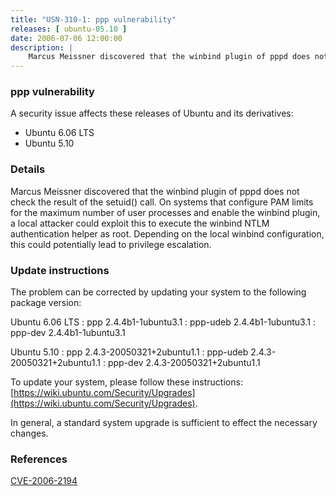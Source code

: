 ```yaml
---
title: "USN-310-1: ppp vulnerability"
releases: [ ubuntu-05.10 ]
date: 2006-07-06 12:00:00
description: |
    Marcus Meissner discovered that the winbind plugin of pppd does not check the result of the setuid() call. On systems that configure PAM limits for the maximum number of user processes and enable the winbind plugin, a local attacker could exploit this to execute the winbind NTLM authentication helper as root. Depending on the local winbind configuration, this could potentially lead to privilege escalation.
--- 
```

 
### ppp vulnerability

A security issue affects these releases of Ubuntu and its derivatives:

* Ubuntu 6.06 LTS
* Ubuntu 5.10

### Details

Marcus Meissner discovered that the winbind plugin of pppd does not check the result of the setuid() call. On systems that configure PAM limits for the maximum number of user processes and enable the winbind plugin, a local attacker could exploit this to execute the winbind NTLM authentication helper as root. Depending on the local winbind configuration, this could potentially lead to privilege escalation.

### Update instructions

The problem can be corrected by updating your system to the following package version:

Ubuntu 6.06 LTS
 : ppp <span>2.4.4b1-1ubuntu3.1</span>
 : ppp-udeb <span>2.4.4b1-1ubuntu3.1</span>
 : ppp-dev <span>2.4.4b1-1ubuntu3.1</span>

Ubuntu 5.10
 : ppp <span>2.4.3-20050321+2ubuntu1.1</span>
 : ppp-udeb <span>2.4.3-20050321+2ubuntu1.1</span>
 : ppp-dev <span>2.4.3-20050321+2ubuntu1.1</span>

To update your system, please follow these instructions: [https://wiki.ubuntu.com/Security/Upgrades](https://wiki.ubuntu.com/Security/Upgrades).

In general, a standard system upgrade is sufficient to effect the necessary changes.

### References

 [CVE-2006-2194](http://people.ubuntu.com/~ubuntu-security/cve/CVE-2006-2194)
 

